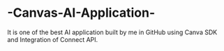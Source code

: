 # -Canvas-AI-Application-
It is one of the best AI application built by me in GitHub using Canva SDK and Integration of Connect API.
